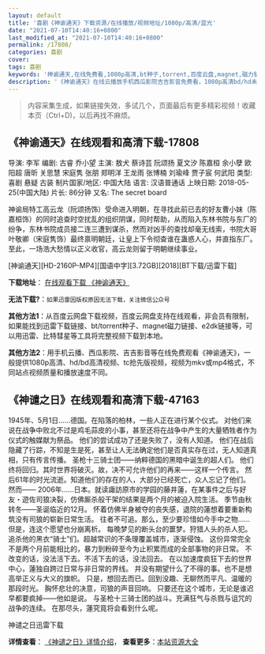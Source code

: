 ```yaml
---
layout: default
title: '喜剧《神谕通天》下载资源/在线播放/视频地址/1080p/高清/蓝光'
date: "2021-07-10T14:40:16+0800"
last_modified_at: "2021-07-10T14:40:16+0800"
permalink: /17808/
categories: 喜剧
cover:
tags: 喜剧
keywords: '神谕通天,在线免费看,1080p高清,bt种子,torrent,百度云盘,magnet,磁力链,迅雷下载资源'
description: '《神谕通天》在线云播放手机西瓜影院吉吉影音免费看，1080p高清bd/hd未删减完整版和tc抢先枪版，mkv/mp4格式，附带bt/torrent种子、magnet/磁力链、百度云盘、网盘资源迅雷下载链接'
---
```


>内容采集生成，如果链接失效，多试几个，页面最后有更多精彩视频！收藏本页（Ctrl+D)，以后再找不麻烦。


## 《神谕通天》在线观看和高清下载-17808

导演: 李军 编剧: 古睿 乔小望 主演: 敖犬 蔡诗芸 阮颂扬 夏文汐 陈嘉桓 余小孽 欧阳超 唐昕 关思慧 宋庭隽 张朋 郑明洋 王龙雨 张博楠 刘瑜峰 贾子宸 何武阳 类型: 喜剧 悬疑 古装 制片国家/地区: 中国大陆 语言: 汉语普通话 上映日期: 2018-05-25(中国大陆) 片长: 86分钟 又名: The secret board

神谕局特工高云龙（阮颂扬饰）受命进入明朝，在寻找此前已去的好友曹小妹（陈嘉桓饰）的同时追查时空扰乱的组织阴谋，同时帮助，从而陷入东林书院与东厂的纷争，东林书院成员接二连三遭到谋杀，然而对凶手的查找却毫无线索，书院大哥叶敬卿（宋庭隽饰）最终禀明朝廷，让皇上下令彻查谁在蛊惑人心，并直指东厂。至此，一场浩大愁情以正义收官，高云龙则留于明朝继续事业。


[神谕通天][HD-2160P-MP4][国语中字][3.72GB][2018][BT下载/迅雷下载]

**下载地址**： [在线观看下载 《神谕通天》](https://www.btdx8.com/torrent/sytt_2018.html) 


**无法下载?**：`如果迅雷因版权原因无法下载，关注微信公众号 `

**其他方法1**：从百度云网盘下载视频，百度云网盘支持在线观看，非会员有限制，如果能找到迅雷下载链接、bt/torrent种子、magnet磁力链接、e2dk链接等，可以用迅雷、比特彗星等工具将完整视频下载到本地。

**其他方法2**：用手机云播、西瓜影院、吉吉影音等在线免费观看《神谕通天》，一般提供1080p高清、hd/bd高清视频、tc抢先版视频，视频为mkv或mp4格式，不同站点视频质量和播放速度不同。


## 《神谴之日》在线观看和高清下载-47163

1945年、5月1日……德国。在陷落的柏林，一些人正在进行某个仪式。 对他们来说在战争中败北不过是鸡毛蒜皮的小事，甚至还将在战争中产生的大量牺牲者作为仪式的触媒献为祭品。 他们的尝试成功了还是失败了，没有人知道。 他们在战后隐藏了行踪，不知是生是死，甚至让人无法确定他们是否真实存在过，无人知道真相，只有传言传播。 圣枪十三骑士团——纳粹德国的黑暗中诞生的超人们。 他们终将回归。其时世界将破灭。故，决不可允许他们的再来——这样一个传言。 然后61年的时光流逝。知道他们的存在的人，大部分已经死亡，众人忘记了他们。 然而—— 2006年……日本。就读諏訪原市的学园的藤井蓮，在某事件之后与好友・遊佐司狼决裂，仿佛厮杀般干架的结果是两个月的被迫入院生活。 季节由秋转冬——圣诞临近的12月。 怀着仿佛半身被夺的丧失感，退院的蓮想着要重新构筑没有司狼的崭新日常生活。 往者不可追。那么，至少要珍惜如今手中之物…… 但是，连这个愿望也分崩离析。 每晚梦见的断头台的噩梦。狩猎人头的杀人犯。追杀他的黑衣“骑士”们。超越常识的不条理覆盖城市，逐渐侵蚀。 这份异常完全不是两个月前能相比的，暴力到粉碎至今为止积累而成的全部事物的非日常。 不改变的话，没法活下去。不活下去的话，没法回去。 在以加速度疯狂下去的世界中心，蓮独自跨过日常与非日常的界线。 并没有期望什么了不得的事。也不是想高举正义与大义的旗帜。 只是，想回去而已。回到没趣、无聊然而平凡、温暖的那段时光。 胸怀悲壮的决意，司狼的声音回响。 只要还在这个城市，无论是谁迟早都要疯掉——他如是说。 与圣枪十三骑士团的战斗。充满狂气与杀戮与诅咒的战争的连续。 在那尽头，蓮究竟将会看到什么呢。


神谴之日迅雷下载

**详情查看**： [《神谴之日》详情介绍](/movie/47163/)， **查看更多**：[本站资源大全](/movie/t/all/)

